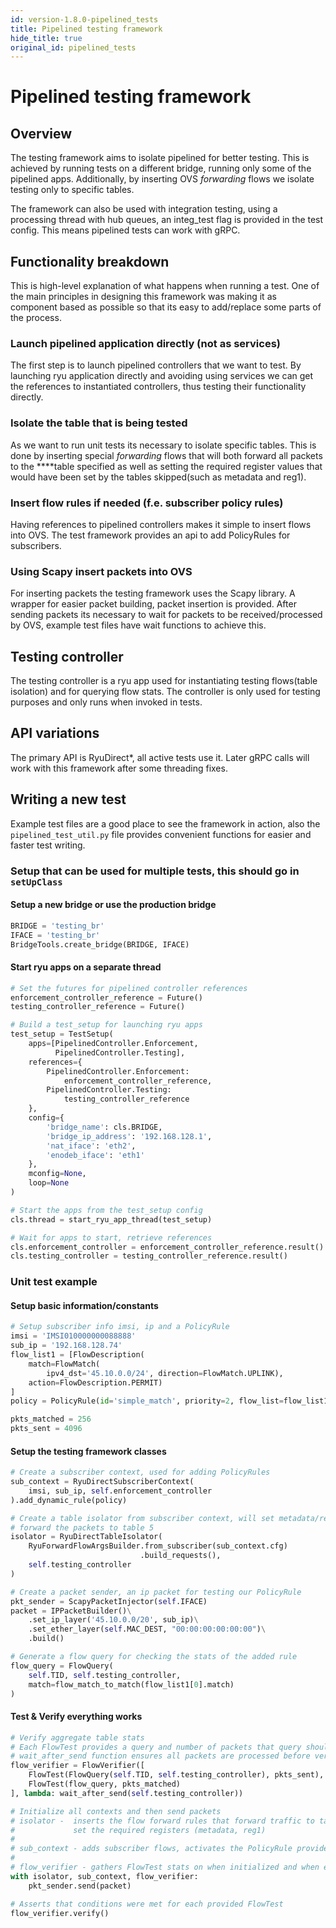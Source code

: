 ```yaml
---
id: version-1.8.0-pipelined_tests
title: Pipelined testing framework
hide_title: true
original_id: pipelined_tests
---
```

# Pipelined testing framework

## Overview

The testing framework aims to isolate pipelined for better testing. This is
achieved by running tests on a different bridge, running only some of the
pipelined apps. Additionally, by inserting OVS *forwarding* flows we isolate
testing only to specific tables.

The framework can also be used with integration testing, using a processing
thread with hub queues, an integ_test flag is provided in the test config.
This means pipelined tests can work with gRPC.

## Functionality breakdown

This is high-level explanation of what happens when running a test. One of the
main principles in designing this framework was making it as component based as
possible so that its easy to add/replace some parts of the process.

### Launch pipelined application directly (not as services)

The first step is to launch pipelined controllers that we want to test.
By launching ryu application directly and avoiding using services we can get
the references to instantiated controllers, thus testing their functionality
directly.

### Isolate the table that is being tested

As we want to run unit tests its necessary to isolate specific tables. This is
done by inserting special *forwarding* flows that will both forward all packets
to the ****table specified as well as setting the required register values that
would have been set by the tables skipped(such as metadata and reg1).

### Insert flow rules if needed (f.e. subscriber policy rules)

Having references to pipelined controllers makes it simple to insert flows into
OVS. The test framework provides an api to add PolicyRules for subscribers.

### Using Scapy insert packets into OVS

For inserting packets the testing framework uses the Scapy library. A wrapper
for easier packet building, packet insertion is provided. After sending packets
its necessary to wait for packets to be received/processed by OVS, example
test files have wait functions to achieve this.

## Testing controller

The testing controller is a ryu app used for instantiating testing
flows(table isolation) and for querying flow stats. The controller is only used
for testing purposes and only runs when invoked in tests.

## API variations

The primary API is RyuDirect*, all active tests use it. Later gRPC calls
will work with this framework after some threading fixes.

## Writing a new test

Example test files are a good place to see the framework in action, also the
`pipelined_test_util.py` file provides convenient functions for easier and
faster test writing.

### Setup that can be used for multiple tests, this should go in `setUpClass`

#### Setup a new bridge or use the production bridge

```python
BRIDGE = 'testing_br'
IFACE = 'testing_br'
BridgeTools.create_bridge(BRIDGE, IFACE)
```

#### Start ryu apps on a separate thread

```python
# Set the futures for pipelined controller references
enforcement_controller_reference = Future()
testing_controller_reference = Future()

# Build a test_setup for launching ryu apps
test_setup = TestSetup(
    apps=[PipelinedController.Enforcement,
          PipelinedController.Testing],
    references={
        PipelinedController.Enforcement:
            enforcement_controller_reference,
        PipelinedController.Testing:
            testing_controller_reference
    },
    config={
        'bridge_name': cls.BRIDGE,
        'bridge_ip_address': '192.168.128.1',
        'nat_iface': 'eth2',
        'enodeb_iface': 'eth1'
    },
    mconfig=None,
    loop=None
)

# Start the apps from the test_setup config
cls.thread = start_ryu_app_thread(test_setup)

# Wait for apps to start, retrieve references
cls.enforcement_controller = enforcement_controller_reference.result()
cls.testing_controller = testing_controller_reference.result()
```

### Unit test example

#### Setup basic information/constants

```python
# Setup subscriber info imsi, ip and a PolicyRule
imsi = 'IMSI010000000088888'
sub_ip = '192.168.128.74'
flow_list1 = [FlowDescription(
    match=FlowMatch(
        ipv4_dst='45.10.0.0/24', direction=FlowMatch.UPLINK),
    action=FlowDescription.PERMIT)
]
policy = PolicyRule(id='simple_match', priority=2, flow_list=flow_list1)

pkts_matched = 256
pkts_sent = 4096
```

#### Setup the testing framework classes

```python
# Create a subscriber context, used for adding PolicyRules
sub_context = RyuDirectSubscriberContext(
    imsi, sub_ip, self.enforcement_controller
).add_dynamic_rule(policy)

# Create a table isolator from subscriber context, will set metadata/reg1,
# forward the packets to table 5
isolator = RyuDirectTableIsolator(
    RyuForwardFlowArgsBuilder.from_subscriber(sub_context.cfg)
                             .build_requests(),
    self.testing_controller
)

# Create a packet sender, an ip packet for testing our PolicyRule
pkt_sender = ScapyPacketInjector(self.IFACE)
packet = IPPacketBuilder()\
    .set_ip_layer('45.10.0.0/20', sub_ip)\
    .set_ether_layer(self.MAC_DEST, "00:00:00:00:00:00")\
    .build()

# Generate a flow query for checking the stats of the added rule
flow_query = FlowQuery(
    self.TID, self.testing_controller,
    match=flow_match_to_match(flow_list1[0].match)
)
```

#### Test & Verify everything works

```python
# Verify aggregate table stats
# Each FlowTest provides a query and number of packets that query should match
# wait_after_send function ensures all packets are processed before verifying
flow_verifier = FlowVerifier([
    FlowTest(FlowQuery(self.TID, self.testing_controller), pkts_sent),
    FlowTest(flow_query, pkts_matched)
], lambda: wait_after_send(self.testing_controller))

# Initialize all contexts and then send packets
# isolator -  inserts the flow forward rules that forward traffic to table 5,
#             set the required registers (metadata, reg1)
#
# sub_context - adds subscriber flows, activates the PolicyRule provided
#
# flow_verifier - gathers FlowTest stats on when initialized and when exiting
with isolator, sub_context, flow_verifier:
    pkt_sender.send(packet)

# Asserts that conditions were met for each provided FlowTest
flow_verifier.verify()
```
